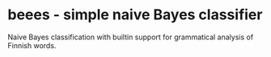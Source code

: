 # beees - simple naive Bayes classifier

Naive Bayes classification with builtin support for grammatical analysis of Finnish words.
